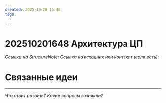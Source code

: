 ```yaml
---
created: 2025-10-20 16:48
tags:
  - 
---
```

# 202510201648 Архитектура ЦП

*Ссылка на StructureNote:*
*Ссылка на исходник или контекст (если есть):* 

# Связанные идеи

---

*Что стоит развить? Какие вопросы возникли?*
